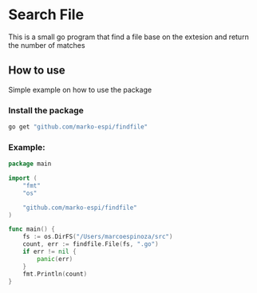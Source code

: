 # Search File
This is a small go program that find a file base on the extesion and return the number of matches

## How to use
Simple example on how to use the package
### Install the package
```sh
go get "github.com/marko-espi/findfile"
```
### Example:
```go
package main

import (
	"fmt"
	"os"

	"github.com/marko-espi/findfile"
)

func main() {
	fs := os.DirFS("/Users/marcoespinoza/src")
	count, err := findfile.File(fs, ".go")
	if err != nil {
		panic(err)
	}
	fmt.Println(count)
}
```